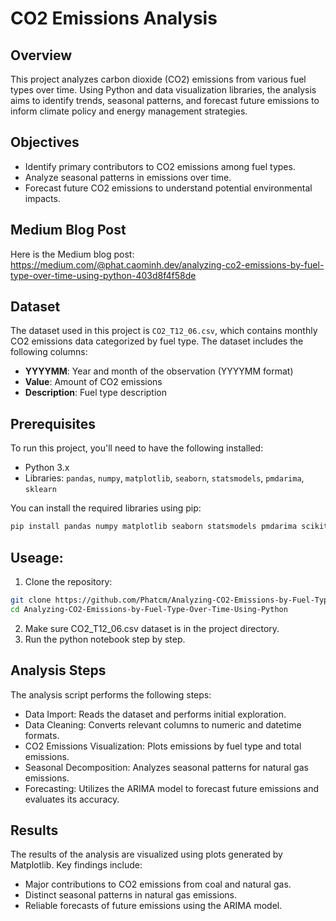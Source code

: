 # CO2 Emissions Analysis

## Overview
This project analyzes carbon dioxide (CO2) emissions from various fuel types over time. Using Python and data visualization libraries, the analysis aims to identify trends, seasonal patterns, and forecast future emissions to inform climate policy and energy management strategies.

## Objectives
- Identify primary contributors to CO2 emissions among fuel types.
- Analyze seasonal patterns in emissions over time.
- Forecast future CO2 emissions to understand potential environmental impacts.

## Medium Blog Post
Here is the Medium blog post: https://medium.com/@phat.caominh.dev/analyzing-co2-emissions-by-fuel-type-over-time-using-python-403d8f4f58de

## Dataset
The dataset used in this project is `CO2_T12_06.csv`, which contains monthly CO2 emissions data categorized by fuel type. The dataset includes the following columns:
- **YYYYMM**: Year and month of the observation (YYYYMM format)
- **Value**: Amount of CO2 emissions
- **Description**: Fuel type description

## Prerequisites
To run this project, you'll need to have the following installed:
- Python 3.x
- Libraries: `pandas`, `numpy`, `matplotlib`, `seaborn`, `statsmodels`, `pmdarima`, `sklearn`

You can install the required libraries using pip:

```bash
pip install pandas numpy matplotlib seaborn statsmodels pmdarima scikit-learn
```
## Useage:
1. Clone the repository:
```bash
git clone https://github.com/Phatcm/Analyzing-CO2-Emissions-by-Fuel-Type-Over-Time-Using-Python.git
cd Analyzing-CO2-Emissions-by-Fuel-Type-Over-Time-Using-Python
```

2. Make sure CO2_T12_06.csv dataset is in the project directory.
3. Run the python notebook step by step.

## Analysis Steps
The analysis script performs the following steps:

- Data Import: Reads the dataset and performs initial exploration.
- Data Cleaning: Converts relevant columns to numeric and datetime formats.
- CO2 Emissions Visualization: Plots emissions by fuel type and total emissions.
- Seasonal Decomposition: Analyzes seasonal patterns for natural gas emissions.
- Forecasting: Utilizes the ARIMA model to forecast future emissions and evaluates its accuracy.

## Results
The results of the analysis are visualized using plots generated by Matplotlib. Key findings include:

- Major contributions to CO2 emissions from coal and natural gas.
- Distinct seasonal patterns in natural gas emissions.
- Reliable forecasts of future emissions using the ARIMA model.